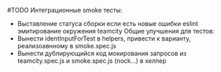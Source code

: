 #TODO
Интеграционные smoke тесты:
* Выставление статуса сборки если есть новые ошибки eslint
эмитирование окружения teamcity
Общие улучшения для тестов:
* Вынести identInputForTest в helpers, привести к варианту, реализоавнному в smoke.spec.js
* Вынести дублирующийся код мокирования запросов из teamcity.spec.js и smoke.spec.js (nock...) в хелпер